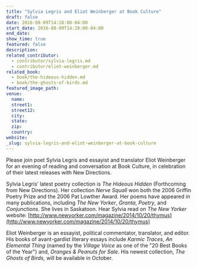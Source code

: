```yaml
---
title: "Sylvia Legris and Eliot Weinberger at Book Culture"
draft: false
date: 2016-08-09T14:28:00-04:00
start_date: 2016-08-09T14:28:00-04:00
end_date:
show_time: true
featured: false
description:
related_contributor:
  - contributor/sylvia-legris.md
  - contributor/eliot-weinberger.md
related_book:
  - book/the-hideous-hidden.md
  - book/the-ghosts-of-birds.md
featured_image_path:
venue:
  name:
  street1:
  street12:
  city:
  state:
  zip:
  country:
website:
_slug: sylvia-legris-and-eliot-weinberger-at-book-culture
---
```


Please join poet Sylvia Legris and essayist and translator Eliot Weinberger for an evening of reading and conversation at Book Culture, in celebration of their latest releases with New Directions.

Sylvia Legris’ latest poetry collection is _The Hideous Hidden_ (Forthcoming from New Directions). Her collection _Nerve Squall_ won both the 2006 Griffin Poetry Prize and the 2006 Pat Lowther Award. Her poems have appeared in many publications, including _The New Yorker_, _Granta_, _Poetry_, and _Conjunctions_. She lives in Saskatoon. Hear Sylvia read on _The_ _New Yorker_ website: [http://www.newyorker.com/magazine/2014/10/20/thymus](http://www.newyorker.com/magazine/2014/10/20/thymus)

Eliot Weinberger is an essayist, political commentator, translator, and editor. His books of avant-gardist literary essays include _Karmic Traces_, _An Elemental Thing_ (named by the _Village Voice_ as one of the "20 Best Books of the Year") and, _Oranges & Peanuts for Sale_. His newest collection, _The Ghosts of Birds,_ will be available in October.

